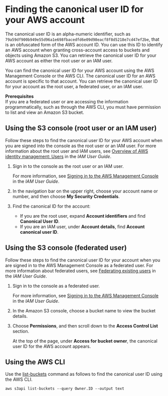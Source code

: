# Finding the canonical user ID for your AWS account<a name="finding-canonical-user-id"></a>

The canonical user ID is an alpha\-numeric identifier, such as `79a59df900b949e55d96a1e698fbacedfd6e09d98eacf8f8d5218e7cd47ef2be`, that is an obfuscated form of the AWS account ID\. You can use this ID to identify an AWS account when granting cross\-account access to buckets and objects using Amazon S3\. You can retrieve the canonical user ID for your AWS account as either the root user or an IAM user\. 

You can find the canonical user ID for your AWS account using the AWS Management Console or the AWS CLI\. The canonical user ID for an AWS account is specific to that account\. You can retrieve the canonical user ID for your account as the root user, a federated user, or an IAM user\. 

**Prerequisites**  
If you are a federated user or are accessing the information programmatically, such as through the AWS CLI, you must have permission to list and view an Amazon S3 bucket\.

## Using the S3 console \(root user or an IAM user\)<a name="canonical-id-root-iam-user"></a>

Follow these steps to find the canonical user ID for your AWS account when you are signed into the console as the root user or an IAM user\. For more information about the root user and IAM users, see [Overview of AWS identity management: Users](https://docs.aws.amazon.com/IAM/latest/UserGuide/introduction_identity-management.html) in the *IAM User Guide*\.

1. Sign in to the console as the root user or an IAM user\.

   For more information, see [Signing in to the AWS Management Console](https://docs.aws.amazon.com/IAM/latest/UserGuide/console.html) in the *IAM User Guide*\.

1. In the navigation bar on the upper right, choose your account name or number, and then choose **My Security Credentials**\.

1. Find the canonical ID for the account:
   + If you are the root user, expand **Account identifiers** and find **Canonical User ID**\.
   + If you are an IAM user, under **Account details**, find **Account canonical user ID**\.

## Using the S3 console \(federated user\)<a name="canonical-id-federated-user"></a>

Follow these steps to find the canonical user ID for your account when you are signed in to the AWS Management Console as a federated user\. For more information about federated users, see [Federating existing users](https://docs.aws.amazon.com/IAM/latest/UserGuide/introduction_identity-management.html##intro-identity-federation) in the *IAM User Guide*\.

1. Sign in to the console as a federated user\.

   For more information, see [Signing in to the AWS Management Console](https://docs.aws.amazon.com/IAM/latest/UserGuide/console.html) in the *IAM User Guide*\.

1. In the Amazon S3 console, choose a bucket name to view the bucket details\.

1. Choose **Permissions**, and then scroll down to the **Access Control List** section\.

   At the top of the page, under **Access for bucket owner**, the canonical user ID for the AWS account appears\.

## Using the AWS CLI<a name="canonical-user-id-cli"></a>

Use the [list\-buckets](https://docs.aws.amazon.com/cli/latest/reference/s3api/list-buckets.html) command as follows to find the canonical user ID using the AWS CLI\.

```
aws s3api list-buckets --query Owner.ID --output text
```